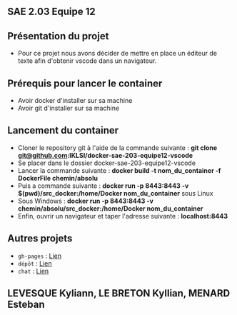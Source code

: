 ## SAE 2.03 Equipe 12

## Présentation du projet

* Pour ce projet nous avons décider de mettre en place un éditeur de texte afin d'obtenir vscode dans un navigateur.

## Prérequis pour lancer le container 

* Avoir docker d'installer sur sa machine
* Avoir git d'installer sur sa machine

## Lancement du container

* Cloner le repository git à l'aide de la commande suivante : <b>git clone git@github.com:IKLSI/docker-sae-203-equipe12-vscode</b>
* Se placer dans le dossier docker-sae-203-equipe12-vscode
* Lancer la commande suivante : <b>docker build -t nom_du_container -f DockerFile chemin/absolu</b>
* Puis a commande suivante : <b>docker run -p 8443:8443 -v $(pwd)/src_docker:/home/Docker nom_du_container</b> sous Linux
* Sous Windows : <b>docker run -p 8443:8443 -v chemin/absolu/src_docker:/home/Docker nom_du_container</b>
* Enfin, ouvrir un navigateur et taper l'adresse suivante : <b>localhost:8443</b>

## Autres projets 

* `gh-pages` : <a href="https://iklsi.github.io/docker-sae-203-equipe12/">Lien</a>
* `dépôt` : <a href="https://github.com/IKLSI/docker-sae-203-equipe12-depot">Lien</a>
* `chat` : <a href="https://github.com/IKLSI/docker-sae-203-equipe12-chat">Lien</a>

## LEVESQUE Kyliann, LE BRETON Kyllian, MENARD Esteban